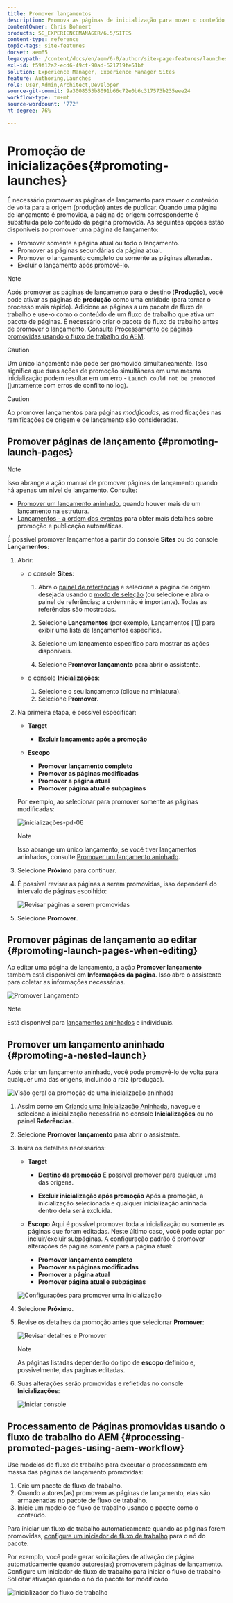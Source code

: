 ```yaml
---
title: Promover lançamentos
description: Promova as páginas de inicialização para mover o conteúdo de volta para a origem (produção) antes de publicar.
contentOwner: Chris Bohnert
products: SG_EXPERIENCEMANAGER/6.5/SITES
content-type: reference
topic-tags: site-features
docset: aem65
legacypath: /content/docs/en/aem/6-0/author/site-page-features/launches
exl-id: f59f12a2-ecd6-49cf-90ad-621719fe51bf
solution: Experience Manager, Experience Manager Sites
feature: Authoring,Launches
role: User,Admin,Architect,Developer
source-git-commit: 9a3008553b8091b66c72e0b6c317573b235eee24
workflow-type: tm+mt
source-wordcount: '772'
ht-degree: 76%

---
```


# Promoção de inicializações{#promoting-launches}

É necessário promover as páginas de lançamento para mover o conteúdo de volta para a origem (produção) antes de publicar. Quando uma página de lançamento é promovida, a página de origem correspondente é substituída pelo conteúdo da página promovida. As seguintes opções estão disponíveis ao promover uma página de lançamento:

* Promover somente a página atual ou todo o lançamento.
* Promover as páginas secundárias da página atual.
* Promover o lançamento completo ou somente as páginas alteradas.
* Excluir o lançamento após promovê-lo.

>[!NOTE]
>
>Após promover as páginas de lançamento para o destino (**Produção**), você pode ativar as páginas de **produção** como uma entidade (para tornar o processo mais rápido). Adicione as páginas a um pacote de fluxo de trabalho e use-o como o conteúdo de um fluxo de trabalho que ativa um pacote de páginas. É necessário criar o pacote de fluxo de trabalho antes de promover o lançamento. Consulte [Processamento de páginas promovidas usando o fluxo de trabalho do AEM](#processing-promoted-pages-using-aem-workflow).

>[!CAUTION]
>
>Um único lançamento não pode ser promovido simultaneamente. Isso significa que duas ações de promoção simultâneas em uma mesma inicialização podem resultar em um erro - `Launch could not be promoted` (juntamente com erros de conflito no log).

>[!CAUTION]
>
>Ao promover lançamentos para páginas *modificadas*, as modificações nas ramificações de origem e de lançamento são consideradas.

## Promover páginas de lançamento {#promoting-launch-pages}

>[!NOTE]
>
>Isso abrange a ação manual de promover páginas de lançamento quando há apenas um nível de lançamento. Consulte:
>
>* [Promover um lançamento aninhado](#promoting-a-nested-launch), quando houver mais de um lançamento na estrutura.
>* [Lançamentos - a ordem dos eventos](/help/sites-authoring/launches.md#launches-the-order-of-events) para obter mais detalhes sobre promoção e publicação automáticas.
>

É possível promover lançamentos a partir do console **Sites** ou do console **Lançamentos**:

1. Abrir:

   * o console **Sites**:

      1. Abra o [painel de referências](/help/sites-authoring/author-environment-tools.md#showingpagereferences) e selecione a página de origem desejada usando o [modo de seleção](/help/sites-authoring/basic-handling.md) (ou selecione e abra o painel de referências; a ordem não é importante). Todas as referências são mostradas.

      1. Selecione **Lançamentos** (por exemplo, Lançamentos [1]) para exibir uma lista de lançamentos específica.
      1. Selecione um lançamento específico para mostrar as ações disponíveis.
      1. Selecione **Promover lançamento** para abrir o assistente.

   * o console **Inicializações**:

      1. Selecione o seu lançamento (clique na miniatura).
      1. Selecione **Promover**.

1. Na primeira etapa, é possível especificar:

   * **Target**

      * **Excluir lançamento após a promoção**

   * **Escopo**

      * **Promover lançamento completo**
      * **Promover as páginas modificadas**
      * **Promover a página atual**
      * **Promover página atual e subpáginas**

   Por exemplo, ao selecionar para promover somente as páginas modificadas:

   ![inicializações-pd-06](assets/launches-pd-06.png)

   >[!NOTE]
   >
   >Isso abrange um único lançamento, se você tiver lançamentos aninhados, consulte [Promover um lançamento aninhado](#promoting-a-nested-launch).

1. Selecione **Próximo** para continuar.
1. É possível revisar as páginas a serem promovidas, isso dependerá do intervalo de páginas escolhido:

   ![Revisar páginas a serem promovidas](assets/chlimage_1-102.png)

1. Selecione **Promover**.

## Promover páginas de lançamento ao editar {#promoting-launch-pages-when-editing}

Ao editar uma página de lançamento, a ação **Promover lançamento** também está disponível em **Informações da página**. Isso abre o assistente para coletar as informações necessárias.

![Promover Lançamento](assets/chlimage_1-103.png)

>[!NOTE]
>
>Está disponível para [lançamentos aninhados](#promoting-a-nested-launch) e individuais.

## Promover um lançamento aninhado {#promoting-a-nested-launch}

Após criar um lançamento aninhado, você pode promovê-lo de volta para qualquer uma das origens, incluindo a raiz (produção).

![Visão geral da promoção de uma inicialização aninhada](assets/chlimage_1-104.png)

1. Assim como em [Criando uma Inicialização Aninhada](#creatinganestedlaunchlaunchwithinalaunch), navegue e selecione a inicialização necessária no console **Inicializações** ou no painel **Referências**.
1. Selecione **Promover lançamento** para abrir o assistente.

1. Insira os detalhes necessários:

   * **Target**

      * **Destino da promoção**
É possível promover para qualquer uma das origens.

      * **Excluir inicialização após promoção**
Após a promoção, a inicialização selecionada e qualquer inicialização aninhada dentro dela será excluída.

   * **Escopo**
Aqui é possível promover toda a inicialização ou somente as páginas que foram editadas. Neste último caso, você pode optar por incluir/excluir subpáginas. A configuração padrão é promover alterações de página somente para a página atual:

      * **Promover lançamento completo**
      * **Promover as páginas modificadas**
      * **Promover a página atual**
      * **Promover página atual e subpáginas**

   ![Configurações para promover uma inicialização](assets/chlimage_1-105.png)

1. Selecione **Próximo**.
1. Revise os detalhes da promoção antes que selecionar **Promover**:

   ![Revisar detalhes e Promover](assets/chlimage_1-106.png)

   >[!NOTE]
   >
   >As páginas listadas dependerão do tipo de **escopo** definido e, possivelmente, das páginas editadas.

1. Suas alterações serão promovidas e refletidas no console **Inicializações**:

   ![Iniciar console](assets/chlimage_1-107.png)

## Processamento de Páginas promovidas usando o fluxo de trabalho do AEM {#processing-promoted-pages-using-aem-workflow}

Use modelos de fluxo de trabalho para executar o processamento em massa das páginas de lançamento promovidas:

1. Crie um pacote de fluxo de trabalho.
1. Quando autores(as) promovem as páginas de lançamento, elas são armazenadas no pacote de fluxo de trabalho.
1. Inicie um modelo de fluxo de trabalho usando o pacote como o conteúdo.

Para iniciar um fluxo de trabalho automaticamente quando as páginas forem promovidas, [configure um iniciador de fluxo de trabalho](/help/sites-administering/workflows-starting.md#workflows-launchers) para o nó do pacote.

Por exemplo, você pode gerar solicitações de ativação de página automaticamente quando autores(as) promoverem páginas de lançamento. Configure um iniciador de fluxo de trabalho para iniciar o fluxo de trabalho Solicitar ativação quando o nó do pacote for modificado.

![Inicializador do fluxo de trabalho](assets/chlimage_1-108.png)

